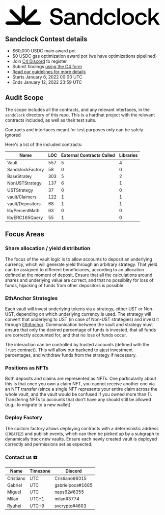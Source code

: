 ![sandclock](brand-assets/Sandclock-Logo-Wordmark.png)

[ethanchor]: https://docs.anchorprotocol.com/ethanchor/ethanchor

## Sandclock Contest details

- $60,000 USDC main award pot
- $0 USDC gas optimization award pot (we have optimizations pipelined)
- Join [C4 Discord](https://discord.gg/code4rena) to register
- Submit findings [using the C4 form](https://code4rena.com/contests/2022-01-sandclock-contest/submit)
- [Read our guidelines for more details](https://docs.code4rena.com/roles/wardens)
- Starts January 6, 2022 00:00 UTC
- Ends January 12, 2022 23:59 UTC

## Audit Scope

The scope includes all the contracts, and any relevant interfaces, in the `sandclock` directory of this repo.
This is a hardhat project with the relevant contracts included, as well as their
test suite.

Contracts and interfaces meant for test purposes only can be safely ignored

Here's a list of the included contracts:

| Name             | LOC | External Contracts Called | Libraries |
| -----            | ----| -------                   | ------    |
| Vault            | 557 | 5                         | 4         |
| SandclockFactory | 58  | 0                         | 0         |
| BaseStratey | 303 | 5                         | 2         |
| NonUSTStrategy | 137 | 6                         | 1         |
| USTStrategy | 37 | 0                         | 0         |
| vault/Claimers   | 122 | 1                         | 1         |
| vault/Depositors | 68  | 1                         | 1         |
| lib/PercentMath | 63  | 0                         | 0         |
| lib/ERC165Query | 55 | 1                         | 0         |

## Focus Areas

### Share allocation / yield distribution

The focus of the vault logic is to allow accounts to deposit an underlying
currency, which will generate yield through an arbitrary strategy. That yield
can be assigned to different beneficiaries, according to an allocation defined
at the moment of deposit.
Ensure that all the calculations around shares and underlying value are correct,
and that no possiblity for loss of funds, hijacking of funds from other
depositors is possible.

### EthAnchor Strategies

Each vault will invest underlying tokens via a strategy, either UST or Non-UST,
depending on which underlying currency is used. The strategy will convert that
underlying to UST (in case of Non-UST strategies) and invest it through
[EthAnchor][ethanchor].
Communication between the vault and strategy must ensure that only the desired
percentage of funds is invested, that all funds are correctly accounted for, and
that no loss of funds occur.

The interaction can be controlled by trusted accounts (defined with the `Trust`
contract). This will allow our backend to ajust investment percentages, and
withdraw funds from the strategy if necessary.

### Positions as NFTs

Both deposits and claims are represented as NFTs. One particularity about this
is that once you own a claim NFT, you cannot receive another one via an NFT
transfer (since a single NFT represents your entire claim across the whole
vault, and the vault would be confused if you owned more than 1).
Transfering NFTs to accounts that don't have any should still be allowed (e.g.: to migrate to a new wallet)

### Deploy Factory

The custom factory allows deploying contracts with a deterministic address
(`CREATE2`) and publish events, which can then be picked up by a subgraph to
dynamically track new vaults.
Ensure each newly created vault is deployed correctly and permissions set as
expected.

### Contact us ☎️

| Name | Timezone | Discord |
| ---- | -------- | ------- |
| Cristiano | UTC | Cristiano#6015 |
| Gabriel | UTC | gabrielpoca#1685 |
| Miguel | UTC | naps62#6355 |
| Milan | UTC+1 | milan#3774 |
| Ryuhei | UTC+9 | svcrypto#4603 |
